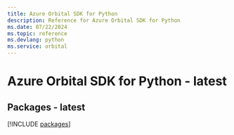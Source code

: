 ```yaml
---
title: Azure Orbital SDK for Python
description: Reference for Azure Orbital SDK for Python
ms.date: 07/22/2024
ms.topic: reference
ms.devlang: python
ms.service: orbital
---
```

# Azure Orbital SDK for Python - latest
## Packages - latest
[!INCLUDE [packages](orbital-index.md)]
